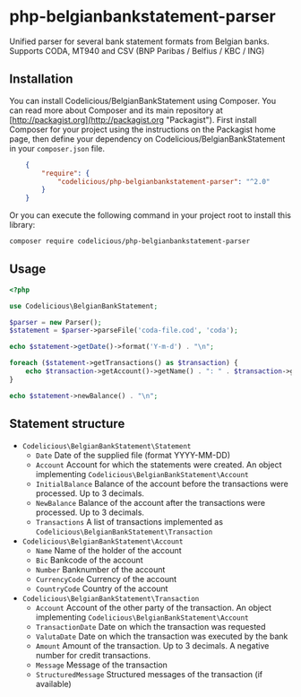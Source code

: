# php-belgianbankstatement-parser
Unified parser for several bank statement formats from Belgian banks.
Supports CODA, MT940 and CSV (BNP Paribas / Belfius / KBC / ING)

## Installation

You can install Codelicious/BelgianBankStatement using Composer. You can read more about Composer and its main repository at
[http://packagist.org](http://packagist.org "Packagist"). First install Composer for your project using the instructions on the
Packagist home page, then define your dependency on Codelicious/BelgianBankStatement in your `composer.json` file.

```json
    {
        "require": {
            "codelicious/php-belgianbankstatement-parser": "^2.0"
        }
    }
```

Or you can execute the following command in your project root to install this library:

```sh
composer require codelicious/php-belgianbankstatement-parser
```

## Usage

```php
<?php

use Codelicious\BelgianBankStatement;

$parser = new Parser();
$statement = $parser->parseFile('coda-file.cod', 'coda');

echo $statement->getDate()->format('Y-m-d') . "\n";

foreach ($statement->getTransactions() as $transaction) {
    echo $transaction->getAccount()->getName() . ": " . $transaction->getAmount() . "\n";
}

echo $statement->newBalance() . "\n";
```

## Statement structure

*   `Codelicious\BelgianBankStatement\Statement`
    *   `Date` Date of the supplied file (format YYYY-MM-DD)
    *   `Account` Account for which the statements were created. An object implementing `Codelicious\BelgianBankStatement\Account`
    *   `InitialBalance` Balance of the account before the transactions were processed. Up to 3 decimals.
    *   `NewBalance` Balance of the account after the transactions were processed. Up to 3 decimals.
    *   `Transactions` A list of transactions implemented as `Codelicious\BelgianBankStatement\Transaction`
*   `Codelicious\BelgianBankStatement\Account`
    *   `Name` Name of the holder of the account
    *   `Bic` Bankcode of the account
    *   `Number` Banknumber of the account
    *   `CurrencyCode` Currency of the account
    *   `CountryCode` Country of the account
*   `Codelicious\BelgianBankStatement\Transaction`
    *   `Account` Account of the other party of the transaction. An object implementing `Codelicious\BelgianBankStatement\Account`
    *   `TransactionDate` Date on which the transaction was requested
    *   `ValutaDate` Date on which the transaction was executed by the bank
    *   `Amount` Amount of the transaction. Up to 3 decimals. A negative number for credit transactions.
    *   `Message` Message of the transaction
    *   `StructuredMessage` Structured messages of the transaction (if available)
